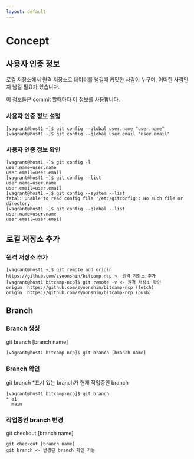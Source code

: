 ```yaml
---
layout: default
---
```

# Concept

## 사용자 인증 정보
로컬 저장소에서 원격 저장소로 데이터를 넘길때 커밋한 사람이 누구며, 어떠한 사람인지 남길 필요가 있습니다.

이 정보들은 commit 할때마다 이 정보를 사용합니다.

### 사용자 인증 정보 설정

```
[vagrant@host1 ~]$ git config --global user.name "user.name"
[vagrant@host1 ~]$ git config --global user.email "user.email"
```


### 사용자 인증 정보 확인

```
[vagrant@host1 ~]$ git config -l
user.name=user.name
user.email=user.email
[vagrant@host1 ~]$ git config --list
user.name=user.name
user.email=user.email
[vagrant@host1 ~]$ git config --system --list
fatal: unable to read config file '/etc/gitconfig': No such file or directory
[vagrant@host1 ~]$ git config --global --list
user.name=user.name
user.email=user.email
```

## 로컬 저장소 추가
### 원격 저장소 추가

```
[vagrant@host1 ~]$ git remote add origin https://github.com/zyoonshin/bitcamp-ncp <- 원격 저장소 추가
[vagrant@host1 bitcamp-ncp]$ git remote -v <- 원격 저장소 확인
origin  https://github.com/zyoonshin/bitcamp-ncp (fetch)
origin  https://github.com/zyoonshin/bitcamp-ncp (push)
```

## Branch
### Branch 생성

git branch [branch name]

```
[vagrant@host1 bitcamp-ncp]$ git branch [branch name]
```
### Branch 확인
git branch
*표시 있는 branch가 현재 작업중인 branch

```
[vagrant@host1 bitcamp-ncp]$ git branch
* b1
  main
```

### 작업중인 branch 변경
git checkout [branch name]

```
git checkout [branch name]
git branch <- 변경된 branch 확인 가능
```